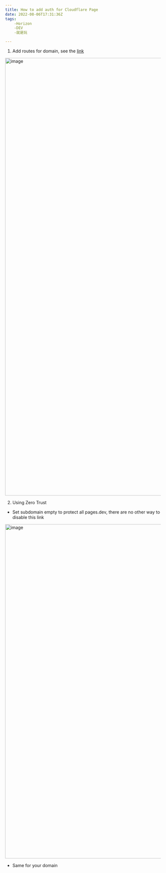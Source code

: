 ```yaml
---
title: How to add auth for Cloudflare Page
date: 2022-08-06T17:31:36Z
tags:
	-Horizon
	-DEV
	-就是玩

---
```

1. Add routes for domain, see the [link](https://403.ie/how-to-use-cloudflare-to-enable-basic-auth-on-a-subdirectory)
<img width="1418" alt="image" src="https://user-images.githubusercontent.com/20685961/183259715-0e2f24d5-4b45-4a36-8f34-631b87e6e564.png">

2. Using Zero Trust
  * Set subdomain empty to protect all pages.dev, there are no other way to disable this link
<img width="1083" alt="image" src="https://user-images.githubusercontent.com/20685961/183259760-1b0a2197-682b-4a33-ad68-f460cbb18171.png">
  
  * Same for your domain
